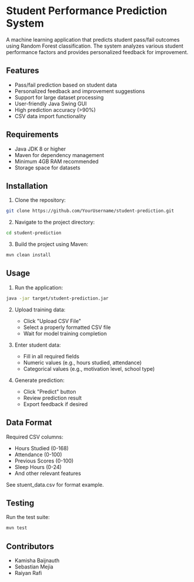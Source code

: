 # Student Performance Prediction System

A machine learning application that predicts student pass/fail outcomes using Random Forest classification. The system analyzes various student performance factors and provides personalized feedback for improvement.

## Features

- Pass/fail prediction based on student data
- Personalized feedback and improvement suggestions
- Support for large dataset processing
- User-friendly Java Swing GUI
- High prediction accuracy (>90%)
- CSV data import functionality

## Requirements

- Java JDK 8 or higher
- Maven for dependency management
- Minimum 4GB RAM recommended
- Storage space for datasets

## Installation

1. Clone the repository:
```bash
git clone https://github.com/YourUsername/student-prediction.git
```

2. Navigate to the project directory:
```bash
cd student-prediction
```

3. Build the project using Maven:
```bash
mvn clean install
```

## Usage

1. Run the application:
```bash
java -jar target/student-prediction.jar
```

2. Upload training data:
   - Click "Upload CSV File"
   - Select a properly formatted CSV file
   - Wait for model training completion

3. Enter student data:
   - Fill in all required fields
   - Numeric values (e.g., hours studied, attendance)
   - Categorical values (e.g., motivation level, school type)

4. Generate prediction:
   - Click "Predict" button
   - Review prediction result
   - Export feedback if desired

## Data Format

Required CSV columns:
- Hours Studied (0-168)
- Attendance (0-100)
- Previous Scores (0-100)
- Sleep Hours (0-24)
- And other relevant features

See stuent_data.csv for format example.

## Testing

Run the test suite:
```bash
mvn test
```

## Contributors

- Kamisha Baijnauth
- Sebastian Mejia
- Raiyan Rafi
